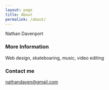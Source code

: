 ```yaml
---
layout: page
title: About
permalink: /about/
---
```


Nathan Davenport

### More Information

Web design, skateboaring, music, video editing

### Contact me

[nathandaven@gmail.com](mailto:nathandaven@gmail.com)